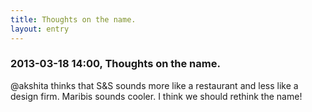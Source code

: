 ```yaml
---
title: Thoughts on the name.
layout: entry
---
```

### 2013-03-18 14:00, Thoughts on the name. 

@akshita thinks that S&S sounds more like a restaurant and less
like a design firm. Maribis sounds cooler. I think we should rethink the name! 
